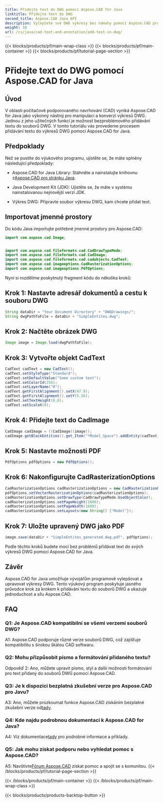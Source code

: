 ```yaml
---
title: Přidejte text do DWG pomocí Aspose.CAD for Java
linktitle: Přidejte text do DWG
second_title: Aspose.CAD Java API
description: Vylepšete své DWG výkresy bez námahy pomocí Aspose.CAD pro Java. Přidejte text hladce pomocí našeho podrobného průvodce.
weight: 10
url: /cs/java/cad-text-and-annotation/add-text-in-dwg/
---
```


{{< blocks/products/pf/main-wrap-class >}}
{{< blocks/products/pf/main-container >}}
{{< blocks/products/pf/tutorial-page-section >}}

# Přidejte text do DWG pomocí Aspose.CAD for Java

## Úvod

V oblasti počítačově podporovaného navrhování (CAD) vyniká Aspose.CAD for Java jako výkonný nástroj pro manipulaci a konverzi výkresů DWG. Jednou z jeho užitečných funkcí je možnost bezproblémového přidávání textu do souborů DWG. V tomto tutoriálu vás provedeme procesem přidávání textu do výkresů DWG pomocí Aspose.CAD for Java.

## Předpoklady

Než se pustíte do výukového programu, ujistěte se, že máte splněny následující předpoklady:

-  Aspose.CAD for Java Library: Stáhněte a nainstalujte knihovnu z[Aspose.CAD pro stránku Java](https://releases.aspose.com/cad/java/).

- Java Development Kit (JDK): Ujistěte se, že máte v systému nainstalovanou nejnovější verzi JDK.

- Výkres DWG: Připravte soubor výkresu DWG, kam chcete přidat text.

## Importovat jmenné prostory

Do kódu Java importujte potřebné jmenné prostory pro Aspose.CAD:

```java
import com.aspose.cad.Image;


import com.aspose.cad.fileformats.cad.CadDrawTypeMode;
import com.aspose.cad.fileformats.cad.CadImage;
import com.aspose.cad.fileformats.cad.cadobjects.CadText;
import com.aspose.cad.imageoptions.CadRasterizationOptions;
import com.aspose.cad.imageoptions.PdfOptions;
```

Nyní si rozdělíme poskytnutý fragment kódu do několika kroků:

## Krok 1: Nastavte adresář dokumentů a cestu k souboru DWG

```java
String dataDir = "Your Document Directory" + "DWGDrawings/";
String dwgPathToFile = dataDir + "SimpleEntites.dwg";
```

## Krok 2: Načtěte obrázek DWG

```java
Image image = Image.load(dwgPathToFile);
```

## Krok 3: Vytvořte objekt CadText

```java
CadText cadText = new CadText();
cadText.setStyleType("Standard");
cadText.setDefaultValue("Some custom text");
cadText.setColorId(256);
cadText.setLayerName("0");
cadText.getFirstAlignment().setX(47.9);
cadText.getFirstAlignment().setY(5.56);
cadText.setTextHeight(0.8);
cadText.setScaleX(0);
```

## Krok 4: Přidejte text do CadImage

```java
CadImage cadImage = ((CadImage)(image));
cadImage.getBlockEntities().get_Item("*Model_Space").addEntity(cadText);
```

## Krok 5: Nastavte možnosti PDF

```java
PdfOptions pdfOptions = new PdfOptions();
```

## Krok 6: Nakonfigurujte CadRasterizationOptions

```java
CadRasterizationOptions cadRasterizationOptions = new CadRasterizationOptions();
pdfOptions.setVectorRasterizationOptions(cadRasterizationOptions);
cadRasterizationOptions.setDrawType(CadDrawTypeMode.UseObjectColor);
cadRasterizationOptions.setPageHeight(1600);
cadRasterizationOptions.setPageWidth(1600);
cadRasterizationOptions.setLayouts(new String[] {"Model"});
```

## Krok 7: Uložte upravený DWG jako PDF

```java
image.save(dataDir + "SimpleEntites_generated.dwg.pdf", pdfOptions);
```

Podle těchto kroků budete moci bez problémů přidávat text do svých výkresů DWG pomocí Aspose.CAD for Java.

## Závěr

Aspose.CAD for Java umožňuje vývojářům programově vylepšovat a upravovat výkresy DWG. Tento výukový program poskytuje jasného průvodce krok za krokem k přidávání textu do souborů DWG a ukazuje jednoduchost a sílu Aspose.CAD.

## FAQ

### Q1: Je Aspose.CAD kompatibilní se všemi verzemi souborů DWG?

A1: Aspose.CAD podporuje různé verze souborů DWG, což zajišťuje kompatibilitu s širokou škálou CAD softwaru.

### Q2: Mohu přizpůsobit písmo a formátování přidaného textu?

Odpověď 2: Ano, můžete upravit písmo, styl a další možnosti formátování pro text přidaný do souborů DWG pomocí Aspose.CAD.

### Q3: Je k dispozici bezplatná zkušební verze pro Aspose.CAD pro Javu?

 A3: Ano, můžete prozkoumat funkce Aspose.CAD získáním bezplatné zkušební verze od[tady](https://releases.aspose.com/).

### Q4: Kde najdu podrobnou dokumentaci k Aspose.CAD for Java?

 A4: Viz dokumentace[tady](https://reference.aspose.com/cad/java/) pro podrobné informace a příklady.

### Q5: Jak mohu získat podporu nebo vyhledat pomoc s Aspose.CAD?

A5: Navštivte[Fórum Aspose.CAD](https://forum.aspose.com/c/cad/19) získat pomoc a spojit se s komunitou.
{{< /blocks/products/pf/tutorial-page-section >}}

{{< /blocks/products/pf/main-container >}}
{{< /blocks/products/pf/main-wrap-class >}}

{{< blocks/products/products-backtop-button >}}
